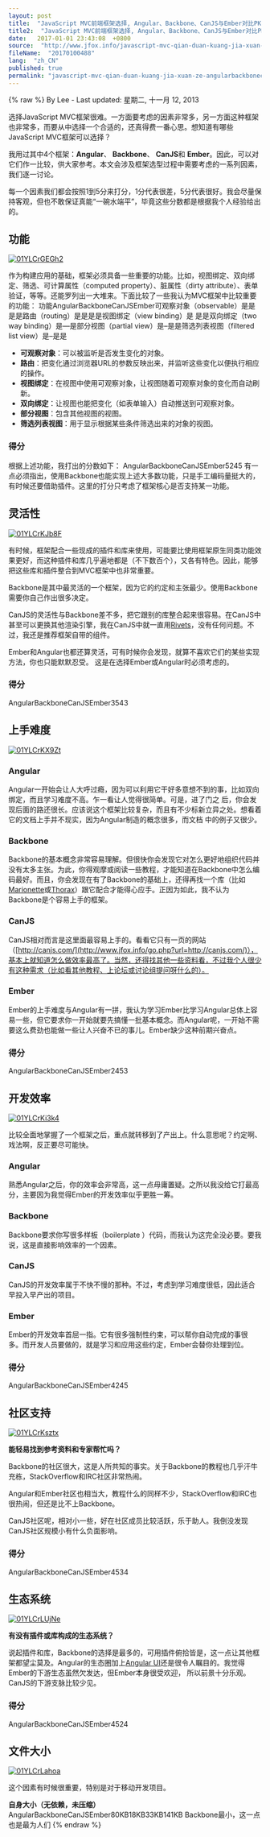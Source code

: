 ```yaml
---
layout: post
title:  "JavaScript MVC前端框架选择, Angular、Backbone、CanJS与Ember对比PK"
title2:  "JavaScript MVC前端框架选择, Angular、Backbone、CanJS与Ember对比PK"
date:   2017-01-01 23:43:08  +0800
source:  "http://www.jfox.info/javascript-mvc-qian-duan-kuang-jia-xuan-ze-angularbackbonecanjs-yu-ember-dui-bi-pk.html"
fileName:  "20170100488"
lang:  "zh_CN"
published: true
permalink: "javascript-mvc-qian-duan-kuang-jia-xuan-ze-angularbackbonecanjs-yu-ember-dui-bi-pk.html"
---
```

{% raw %}
By Lee - Last updated: 星期二, 十一月 12, 2013

选择JavaScript MVC框架很难。一方面要考虑的因素非常多，另一方面这种框架也非常多，而要从中选择一个合适的，还真得费一番心思。想知道有哪些JavaScript MVC框架可以选择？

我用过其中4个框架：**Angular**、 **Backbone**、 **CanJS**和 **Ember**。因此，可以对它们作一比较，供大家参考。本文会涉及框架选型过程中需要考虑的一系列因素，我们逐一讨论。

每一个因素我们都会按照1到5分来打分，1分代表很差，5分代表很好。我会尽量保持客观，但也不敢保证真能“一碗水端平”，毕竟这些分数都是根据我个人经验给出的。

## 功能

[![01YLCrGEGh2](http://www.jfox.info/wp-content/uploads/2013/11/01YLCrGEGh2C)](http://www.jfox.info/go.php?url=http://www.jfox.info/wp-content/uploads/2013/11/01YLCrGEGh2C)

作为构建应用的基础，框架必须具备一些重要的功能。比如，视图绑定、双向绑定、筛选、可计算属性（computed property）、脏属性（dirty attribute）、表单验证，等等。还能罗列出一大堆来。下面比较了一些我认为MVC框架中比较重要的功能：
功能AngularBackboneCanJSEmber可观察对象（observable）是是是是路由（routing）是是是是视图绑定（view binding）是 是是双向绑定（two way binding）是––是部分视图（partial view）是–是是筛选列表视图（filtered list view）是–是是
- **可观察对象**：可以被监听是否发生变化的对象。
- **路由**：把变化通过浏览器URL的参数反映出来，并监听这些变化以便执行相应的操作。
- **视图绑定**：在视图中使用可观察对象，让视图随着可观察对象的变化而自动刷新。
- **双向绑定**：让视图也能把变化（如表单输入）自动推送到可观察对象。
- **部分视图**：包含其他视图的视图。
- **筛选列表视图**：用于显示根据某些条件筛选出来的对象的视图。

### 得分

根据上述功能，我打出的分数如下：
AngularBackboneCanJSEmber5245
有一点必须指出，使用Backbone也能实现上述大多数功能，只是手工编码量挺大的，有时候还要借助插件。这里的打分只考虑了框架核心是否支持某一功能。

## 灵活性

[![01YLCrKJb8F](http://www.jfox.info/wp-content/uploads/2013/11/01YLCrKJb8FR)](http://www.jfox.info/go.php?url=http://www.jfox.info/wp-content/uploads/2013/11/01YLCrKJb8FR)

有时候，框架配合一些现成的插件和库来使用，可能要比使用框架原生同类功能效果更好，而这种插件和库几乎遍地都是（不下数百个），又各有特色。因此，能够把这些库和插件整合到MVC框架中也非常重要。

Backbone是其中最灵活的一个框架，因为它的约定和主张最少。使用Backbone需要你自己作出很多决定。

CanJS的灵活性与Backbone差不多，把它跟别的库整合起来很容易。在CanJS中甚至可以更换其他渲染引擎，我在CanJS中就一直用[Rivets](http://www.jfox.info/go.php?url=http://rivetsjs.com/)，没有任何问题。不过，我还是推荐框架自带的组件。

Ember和Angular也都还算灵活，可有时候你会发现，就算不喜欢它们的某些实现方法，你也只能默默忍受。 这是在选择Ember或Angular时必须考虑的。

### 得分
AngularBackboneCanJSEmber3543
## 上手难度

[![01YLCrKX9Zt](http://www.jfox.info/wp-content/uploads/2013/11/01YLCrKX9ZtT)](http://www.jfox.info/go.php?url=http://www.jfox.info/wp-content/uploads/2013/11/01YLCrKX9ZtT)

### Angular

Angular一开始会让人大呼过瘾，因为可以利用它干好多意想不到的事，比如双向绑定，而且学习难度不高。乍一看让人觉得很简单。可是，进了门之 后，你会发现后面的路还很长。应该说这个框架比较复杂，而且有不少标新立异之处。想看着它的文档上手并不现实，因为Angular制造的概念很多，而文档 中的例子又很少。

### Backbone

Backbone的基本概念非常容易理解。但很快你会发现它对怎么更好地组织代码并没有太多主张。为此，你得观摩或阅读一些教程，才能知道在Backbone中怎么编码最好。而且，你会发现在有了Backbone的基础上，还得再找一个库（比如[Marionette](http://www.jfox.info/go.php?url=http://marionettejs.com/)或[Thorax](http://www.jfox.info/go.php?url=http://thoraxjs.org/)）跟它配合才能得心应手。正因为如此，我不认为Backbone是个容易上手的框架。

### CanJS

CanJS相对而言是这里面最容易上手的。看看它只有一页的网站（[http://canjs.com/](http://www.jfox.info/go.php?url=http://canjs.com/)），基本上就知道怎么做效率最高了。当然，还得找其他一些资料看，不过我个人很少有这种需求（比如看其他教程、上论坛或讨论组提问呀什么的）。

### Ember

Ember的上手难度与Angular有一拼，我认为学习Ember比学习Angular总体上容易一些，但它要求你一开始就要先搞懂一批基本概念。而Angular呢，一开始不需要这么费劲也能做一些让人兴奋不已的事儿。Ember缺少这种前期兴奋点。

### 得分
AngularBackboneCanJSEmber2453
## 开发效率

[![01YLCrKi3k4](http://www.jfox.info/wp-content/uploads/2013/11/01YLCrKi3k4J)](http://www.jfox.info/go.php?url=http://www.jfox.info/wp-content/uploads/2013/11/01YLCrKi3k4J)

比较全面地掌握了一个框架之后，重点就转移到了产出上。什么意思呢？约定啊、戏法啊，反正要尽可能快。

### Angular

熟悉Angular之后，你的效率会非常高，这一点毋庸置疑。之所以我没给它打最高分，主要因为我觉得Ember的开发效率似乎更胜一筹。

### Backbone

Backbone要求你写很多样板（boilerplate ）代码，而我认为这完全没必要。要我说，这是直接影响效率的一个因素。

### CanJS

CanJS的开发效率属于不快不慢的那种。不过，考虑到学习难度很低，因此适合早投入早产出的项目。

### Ember

Ember的开发效率首屈一指。它有很多强制性约束，可以帮你自动完成的事很多。而开发人员要做的，就是学习和应用这些约定，Ember会替你处理到位。

### 得分
AngularBackboneCanJSEmber4245
## 社区支持

[![01YLCrKsztx](http://www.jfox.info/wp-content/uploads/2013/11/01YLCrKsztx8)](http://www.jfox.info/go.php?url=http://www.jfox.info/wp-content/uploads/2013/11/01YLCrKsztx8)

**能轻易找到参考资料和专家帮忙吗？**

Backbone的社区很大，这是人所共知的事实。关于Backbone的教程也几乎汗牛充栋，StackOverflow和IRC社区非常热闹。

Angular和Ember社区也相当大，教程什么的同样不少，StackOverflow和IRC也很热闹，但还是比不上Backbone。

CanJS社区呢，相对小一些，好在社区成员比较活跃，乐于助人。我倒没发现CanJS社区规模小有什么负面影响。

### 得分
AngularBackboneCanJSEmber4534
## 生态系统

[![01YLCrLUjNe](http://www.jfox.info/wp-content/uploads/2013/11/01YLCrLUjNe6)](http://www.jfox.info/go.php?url=http://www.jfox.info/wp-content/uploads/2013/11/01YLCrLUjNe6)

**有没有插件或库构成的生态系统？**

说起插件和库，Backbone的选择是最多的，可用插件俯拾皆是，这一点让其他框架都望尘莫及。Angular的生态圈加上[Angular UI](http://www.jfox.info/go.php?url=http://angular-ui.github.com/)还是很令人瞩目的。我觉得Ember的下游生态虽然欠发达，但Ember本身很受欢迎， 所以前景十分乐观。CanJS的下游支脉比较少见。

### 得分
AngularBackboneCanJSEmber4524
## 文件大小

[![01YLCrLahoa](http://www.jfox.info/wp-content/uploads/2013/11/01YLCrLahoab)](http://www.jfox.info/go.php?url=http://www.jfox.info/wp-content/uploads/2013/11/01YLCrLahoab)

这个因素有时候很重要，特别是对于移动开发项目。

**自身大小（无依赖，未压缩）**
AngularBackboneCanJSEmber80KB18KB33KB141KB
Backbone最小，这一点也是最为人们
{% endraw %}
